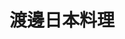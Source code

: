 ---
title: "渡邊日本料理"
description: "渡邊日本料理"
layout: shop
keywords:
  - 美食競賽
  - 台灣美食
  - 美食精選
datePublished: "2025-06-30"
dateModified: "2025-07-04"
city: "台北市"
district: "大安區"
address: "台北市大安區忠孝東路四段216巷27弄10號"
phone: "0227788825"
geo: "25.039791827321462, 121.55357049818812"
google_map: "https://maps.app.goo.gl/er8KxSwXRWaEA2Hn8"
footinder: "https://footinder.com.tw/%e5%8f%b0%e5%8c%97%e5%b8%82%e5%a4%a7%e5%ae%89%e5%8d%80/105052/"
official: "https://www.facebook.com/Watanabeshinsuke2020/"
award:
  - name: "500盤"
    year: "2024"
    entries:
      - dishes:
          - "炸和牛菲力味噌三明治"
          - "烤白鰻"

---